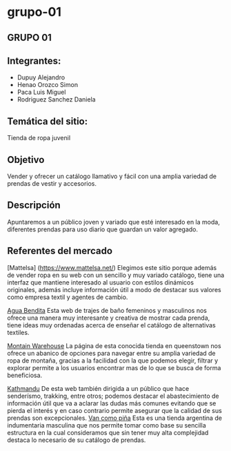 # grupo-01

## GRUPO 01

## Integrantes:
- Dupuy Alejandro
- Henao Orozco Simon
- Paca Luis Miguel
- Rodriguez Sanchez Daniela

## Temática del sitio:
Tienda de ropa juvenil


## Objetivo
Vender y ofrecer un catálogo llamativo y fácil con una  amplia variedad de prendas de vestir y accesorios.

## Descripción
Apuntaremos a un público joven y variado que esté interesado en la moda, diferentes prendas para uso diario que guardan un valor agregado.

## Referentes del mercado

 [Mattelsa] (https://www.mattelsa.net/)
Elegimos este sitio porque además de vender ropa en su web con un sencillo  y muy variado catálogo, tiene una interfaz que mantiene interesado al usuario con estilos dinámicos originales, además incluye información útil a modo de destacar sus valores como empresa textil y agentes de cambio.

 [Agua Bendita](https://www.aguabendita.com.co/)
Esta web de trajes de baño femeninos y masculinos nos ofrece una manera muy interesante y creativa de mostrar cada prenda, tiene ideas muy ordenadas acerca de enseñar el catálogo de alternativas textiles.

[Montain Warehouse](https://www.mountainwarehouse.com/nz/)
La página de esta conocida tienda en queenstown nos ofrece un abanico de opciones para navegar entre su amplia variedad de ropa de montaña, gracias a la facilidad con la que podemos elegir, filtrar y explorar permite a los usuarios encontrar mas de lo que se busca de forma beneficiosa.

[Kathmandu](https://www.kathmandu.co.nz/)
De esta web también dirigida a un público que hace senderísmo, trakking, entre otros; podemos destacar el abastecimiento de información útil que va a aclarar las dudas más comunes evitando que se pierda el interés y en caso contrario permite asegurar que la calidad de sus prendas son excepcionales.
[Van como piña](https://vancomopina.com.ar/)
Esta es una tienda argentina de indumentaria masculina que nos permite tomar como base su sencilla estructura en la cual consideramos que sin tener muy alta complejidad destaca lo necesario de su catálogo de prendas.